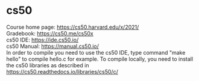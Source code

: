 # cs50
Course home page: https://cs50.harvard.edu/x/2021/
<br>
Gradebook: https://cs50.me/cs50x
<br>
cs50 IDE: https://ide.cs50.io/
<br>
cs50 Manual: https://manual.cs50.io/
<br>
In order to compile you need to use the cs50 IDE, type command "make hello" to compile hello.c for example.
To compile locally, you need to install the cs50 libraries as described in https://cs50.readthedocs.io/libraries/cs50/c/
